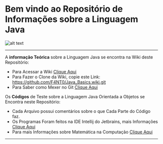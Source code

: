 # Bem vindo ao Repositório de Informações sobre a Linguagem Java

![alt text](https://imasters.com.br/wp-content/uploads/2018/03/JV.jpg)

---
A **informação Teórica** sobre a Linguagem Java se encontra na Wiki deste Repositório:
   * Para Acessar a Wiki [Clique Aqui](https://github.com/F4NT0/Java_Basics/wiki)
   * Para Fazer o Clone da Wiki, copie este Link: https://github.com/F4NT0/Java_Basics.wiki.git
   * Para Saber como Mexer no Git [Clique Aqui](https://github.com/F4NT0/Shell-Informations/blob/master/GIT/Resumo_Basico.txt)

Os **Códigos** de Teste sobre a Linguagem Java Orientada a Objetos se Encontra neste Repositório:
   * Cada Arquivo possui comentários sobre o que Cada Parte do Código faz. 
   * Os Programas Foram feitos na IDE Intellij do Jetbrains, mais Informações [Clique Aqui](https://github.com/F4NT0/Programs_Info_To_Code)
   * Para mais Informações sobre Matemática na Computação [Clique Aqui](https://github.com/F4NT0/Math_To_Code)

---

